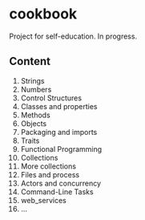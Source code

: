 # cookbook
Project for self-education. In progress.

## Content
1. Strings
2. Numbers
3. Control Structures
4. Classes and properties
5. Methods
6. Objects
7. Packaging and imports
8. Traits
9. Functional Programming
10. Collections
11. More collections
12. Files and process
13. Actors and concurrency
14. Command-Line Tasks
15. web_services
16. ...



